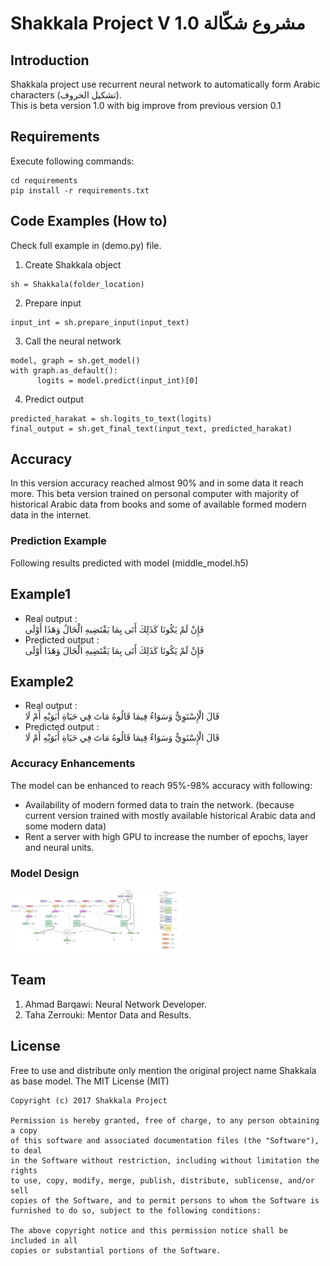 # Shakkala Project V 1.0 مشروع شكّالة
## Introduction
Shakkala project use recurrent neural network to automatically form Arabic characters (تشكيل الحروف).<br/>
This is beta version 1.0 with big improve from previous version 0.1

## Requirements
Execute following commands:<br/>
```
cd requirements
pip install -r requirements.txt
```

## Code Examples (How to)
Check full example in (demo.py) file.<br/>

1. Create Shakkala object
```
sh = Shakkala(folder_location)
```
2. Prepare input
```
input_int = sh.prepare_input(input_text)
```
3. Call the neural network
```
model, graph = sh.get_model()
with graph.as_default():
      logits = model.predict(input_int)[0]
```
4. Predict output
```
predicted_harakat = sh.logits_to_text(logits)
final_output = sh.get_final_text(input_text, predicted_harakat)
```

## Accuracy
In this version accuracy reached almost 90% and in some data it reach more.
This beta version trained on personal computer with majority of historical Arabic data from books and some of available formed modern data in the internet.

### Prediction Example
Following results predicted with model (middle_model.h5)
## Example1
- Real output :<br/>
فَإِنْ لَمْ يَكُونَا كَذَلِكَ أَتَى بِمَا يَقْتَضِيهِ الْحَالُ وَهَذَا أَوْلَى
- Predicted output :<br/>
فَإِنْ لَمْ يَكُونَا كَذَلِكَ أَتَى بِمَا يَقْتَضِيهِ الْحَالَ وَهَذَا أَوْلَى

## Example2
- Real output :<br/>
قَالَ الْإِسْنَوِيُّ  وَسَوَاءٌ فِيمَا قَالُوهُ مَاتَ فِي حَيَاةِ أَبَوَيْهِ أَمْ لَا
- Predicted output :<br/>
قَالَ الْإِسْنَوِيُّ  وَسَوَاءٌ فِيمَا قَالُوهُ مَاتَ فِي حَيَاةِ أَبَوَيْهِ أَمْ لَا


### Accuracy Enhancements  
The model can be enhanced to reach 95%-98% accuracy with following:<br/>
- Availability of modern formed data to train the network. (because current version trained with mostly available historical Arabic data and some modern data)
- Rent a server with high GPU to increase the number of epochs, layer and neural units.

### Model Design
<img src="images/mode_design.png" alt="Model" style="height: 100px;"/>

## Team
1. Ahmad Barqawi: Neural Network Developer.<br/>
2. Taha Zerrouki: Mentor Data and Results.<br/>


License
-------
Free to use and distribute only mention the original project name Shakkala as base model.
    The MIT License (MIT)

    Copyright (c) 2017 Shakkala Project

    Permission is hereby granted, free of charge, to any person obtaining a copy
    of this software and associated documentation files (the "Software"), to deal
    in the Software without restriction, including without limitation the rights
    to use, copy, modify, merge, publish, distribute, sublicense, and/or sell
    copies of the Software, and to permit persons to whom the Software is
    furnished to do so, subject to the following conditions:

    The above copyright notice and this permission notice shall be included in all
    copies or substantial portions of the Software.
